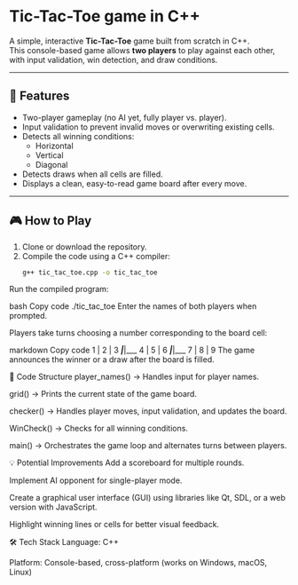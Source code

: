 # Tic-Tac-Toe game in C++

A simple, interactive **Tic-Tac-Toe** game built from scratch in C++.  
This console-based game allows **two players** to play against each other, with input validation, win detection, and draw conditions.

---

## 🥋 Features

- Two-player gameplay (no AI yet, fully player vs. player).  
- Input validation to prevent invalid moves or overwriting existing cells.  
- Detects all winning conditions:
  - Horizontal
  - Vertical
  - Diagonal  
- Detects draws when all cells are filled.  
- Displays a clean, easy-to-read game board after every move.  

---

## 🎮 How to Play

1. Clone or download the repository.
2. Compile the code using a C++ compiler:
   ```bash
   g++ tic_tac_toe.cpp -o tic_tac_toe
Run the compiled program:

bash
Copy code
./tic_tac_toe
Enter the names of both players when prompted.

Players take turns choosing a number corresponding to the board cell:

markdown
Copy code
  1 | 2 | 3
 ___|___|___
  4 | 5 | 6
 ___|___|___
  7 | 8 | 9
The game announces the winner or a draw after the board is filled.

📖 Code Structure
player_names() → Handles input for player names.

grid() → Prints the current state of the game board.

checker() → Handles player moves, input validation, and updates the board.

WinCheck() → Checks for all winning conditions.

main() → Orchestrates the game loop and alternates turns between players.

💡 Potential Improvements
Add a scoreboard for multiple rounds.

Implement AI opponent for single-player mode.

Create a graphical user interface (GUI) using libraries like Qt, SDL, or a web version with JavaScript.

Highlight winning lines or cells for better visual feedback.

🛠️ Tech Stack
Language: C++

Platform: Console-based, cross-platform (works on Windows, macOS, Linux)
